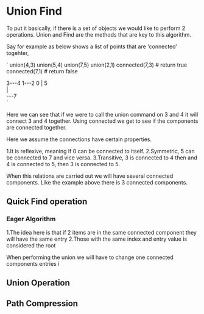 # Union Find

To put it basically, if there is a set of objects we would like to perform 2 operations. Union and Find are the methods that are key to this algorithm.

Say for example as below shows a list of points that are 'connected' togehter,

`
union(4,3)
union(5,4)
union(7,5)
union(2,1)
connected(7,3) # return true
connected(7,1) # return false

3---4        1---2     0
    |
    5
     \
    |  \
     ---7     
 `
 
Here we can see that if we were to call the union command on 3 and 4 it will connect 3 and 4 together. Using connected we get to see if the components are connected together.
 
 
Here we assume the connections have certain properties. 
 
1.It is reflexive, meaning if 0 can be connected to itself.
2.Symmetric, 5 can be connected to 7 and vice versa.
3.Transitive, 3 is connected to 4 then and 4 is connected to 5, then 3 is connected to 5. 

 When this relations are carried out we will have several connected components. Like the example above there is 3 connected components. 
 
 
 

## Quick Find operation

### Eager Algorithm

1.The idea here is that if 2 items are in the same connected component they will have the same entry
2.Those with the same index and entry value is considered the root


When performing the union we will have to change one connected components entries i






## Union Operation

## Path Compression
